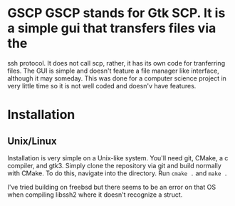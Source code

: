 # GSCP GSCP stands for Gtk SCP. It is a simple gui that transfers files via the

ssh protocol. It does not call scp, rather, it has its own code for tranferring
files. The GUI is simple and doesn't feature a file manager like interface,
although it may someday.  This was done for a computer science project in very
little time so it is not well coded and doesn'v have features.

# Installation

## Unix/Linux

Installation is very simple on a Unix-like system. You'll need git, CMake, a c
compiler, and gtk3. Simply clone the repository via git and build normally with
CMake.  To do this, navigate into the directory.  Run `cmake .` and `make .`

I've tried building on freebsd but there seems to be an error on that OS when
compiling libssh2 where it doesn't recognize a struct.
